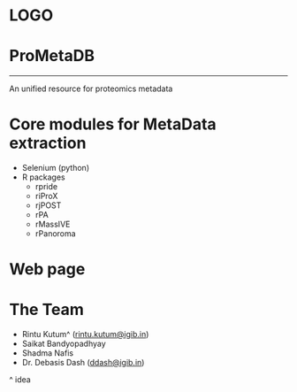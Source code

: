 # LOGO
# ProMetaDB 
-----------
An unified resource for proteomics metadata

# Core modules for MetaData extraction
- Selenium (python)
- R packages
	- rpride
	- riProX
	- rjPOST
	- rPA
	- rMassIVE
	- rPanoroma
# Web page

# The Team
- Rintu Kutum^ (rintu.kutum@igib.in)
- Saikat Bandyopadhyay
- Shadma Nafis
- Dr. Debasis Dash (ddash@igib.in)

^ idea
